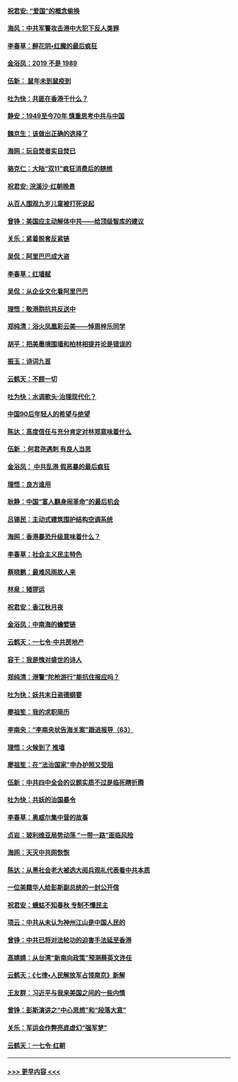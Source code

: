 #### [祝君安: “爱国”的概念偷换](../pages/nsc993/n11659706.md?t=11170311) 
#### [海风：中共军警攻击港中大犯下反人类罪](../pages/nsc993/n11659632.md?t=11170311) 
#### [李春草：醉花阴•红魔的最后疯狂](../pages/nsc993/n11659287.md?t=11170311) 
#### [金浴凤：2019 不是 1989](../pages/nsc993/n11657663.md?t=11170311) 
#### [伍新： 鼠年未到鼠疫到](../pages/nsc993/n11655098.md?t=11170311) 
#### [吐为快：共匪在香港干什么？](../pages/nsc993/n11654891.md?t=11170311) 
#### [静安：1949至今70年 慎重思考中共与中国](../pages/nsc993/n11651244.md?t=11170311) 
#### [魏京生：该做出正确的选择了](../pages/nsc993/n11653084.md?t=11170311) 
#### [海网：玩自焚者实自焚已](../pages/nsc993/n11652423.md?t=11170311) 
#### [骆克仁：大陆“双11”疯狂消费后的随想](../pages/nsc993/n11652305.md?t=11170311) 
#### [祝君安: 浣溪沙·红朝晚景](../pages/nsc993/n11652258.md?t=11170311) 
#### [从百人围观九岁儿童被打死说起](../pages/nsc993/n11651030.md?t=11170311) 
#### [曾铮：美国应主动解体中共——给顶级智库的建议](../pages/nsc993/n11649888.md?t=11170311) 
#### [关乐：紧着脱套反紧链](../pages/nsc993/n11649069.md?t=11170311) 
#### [吴侃：阿里巴巴成大盗](../pages/nsc993/n11645523.md?t=11170311) 
#### [李春草：红墙赋](../pages/nsc993/n11646389.md?t=11170311) 
#### [吴侃：从企业文化看阿里巴巴](../pages/nsc993/n11645476.md?t=11170311) 
#### [理悟：敬港胞抗共反送中](../pages/nsc993/n11645466.md?t=11170311) 
#### [郑纯清：浴火凤凰彩云美——悼周梓乐同学](../pages/nsc993/n11645155.md?t=11170311) 
#### [胡平：把美墨境围墙和柏林相提并论是错误的](../pages/nsc993/n11645134.md?t=11170311) 
#### [振玉：诗词九首](../pages/nsc993/n11644081.md?t=11170311) 
#### [云鹤天：不顾一切](../pages/nsc993/n11643508.md?t=11170311) 
#### [吐为快：水调歌头·治理现代化？](../pages/nsc993/n11643485.md?t=11170311) 
#### [中国90后年轻人的希望与绝望](../pages/nsc993/n11642317.md?t=11170311) 
#### [陈达：高度信任与充分肯定对林郑意味着什么](../pages/nsc993/n11641441.md?t=11170311) 
#### [伍新 ：何君尧遇刺 有良人当思](../pages/nsc993/n11641503.md?t=11170311) 
#### [金浴凤： 中共乱港  假恶暴的最后疯狂](../pages/nsc993/n11641495.md?t=11170311) 
#### [理悟：良方谁用](../pages/nsc993/n11641463.md?t=11170311) 
#### [耿静：中国“富人翻身闹革命”的最后机会](../pages/nsc993/n11640655.md?t=11170311) 
#### [吕锡民：主动式建筑围护结构空调系统](../pages/nsc993/n11640168.md?t=11170311) 
#### [海网：香港暴恐升级意味着什么？](../pages/nsc993/n11635904.md?t=11170311) 
#### [李春草：社会主义民主特色](../pages/nsc993/n11634657.md?t=11170311) 
#### [蔡晓鹏：最难风雨故人来](../pages/nsc993/n11633145.md?t=11170311) 
#### [林泉：猪猡运](../pages/nsc993/n11631469.md?t=11170311) 
#### [祝君安：香江秋月夜](../pages/nsc993/n11631440.md?t=11170311) 
#### [金浴凤：中南海的蟾嬖链](../pages/nsc993/n11631290.md?t=11170311) 
#### [云鹤天：一七令·中共房地产](../pages/nsc993/n11630084.md?t=11170311) 
#### [容干：我是愧对盛世的诗人](../pages/nsc993/n11630059.md?t=11170311) 
#### [郑纯清：港警“陀枪游行”能抗住报应吗？](../pages/nsc993/n11629999.md?t=11170311) 
#### [吐为快：妖共末日盗德纲要](../pages/nsc993/n11628610.md?t=11170311) 
#### [廖祖笙：我的求职简历](../pages/nsc993/n11628492.md?t=11170311) 
#### [李南央：“李南央状告海关案”跟进报导（63）](../pages/nsc993/n11627039.md?t=11170311) 
#### [理悟：火候到了 推墙](../pages/nsc993/n11626917.md?t=11170311) 
#### [廖祖笙：在“法治国家”申办护照又受阻](../pages/nsc993/n11626500.md?t=11170311) 
#### [伍新：中共四中全会的议题实质不过是临死瞎折腾](../pages/nsc993/n11621774.md?t=11170311) 
#### [吐为快：共妖的治国暴令](../pages/nsc993/n11621401.md?t=11170311) 
#### [李春草：奥威尔集中营的故事](../pages/nsc993/n11621373.md?t=11170311) 
#### [贞岩：玻利维亚局势动荡 “一带一路”面临风险](../pages/nsc993/n11619480.md?t=11170311) 
#### [海网：天灭中共网恢恢](../pages/nsc993/n11618261.md?t=11170311) 
#### [陈达：从黑社会老大被选大阅兵观礼代表看中共本质](../pages/nsc993/n11618229.md?t=11170311) 
#### [一位美籍华人给彭斯副总统的一封公开信](../pages/nsc993/n11616906.md?t=11170311) 
#### [祝君安：蟪蛄不知春秋  专制不懂民主](../pages/nsc993/n11616882.md?t=11170311) 
#### [项云：中共从未认为神州江山是中国人民的](../pages/nsc993/n11616763.md?t=11170311) 
#### [曾铮：中共已将对法轮功的迫害手法延至香港](../pages/nsc993/n11616561.md?t=11170311) 
#### [高婧婧：从台湾“新南向政策”预测蔡英文连任](../pages/nsc993/n11616518.md?t=11170311) 
#### [云鹤天：《七律▪人民解放军占领南京》新解](../pages/nsc993/n11616490.md?t=11170311) 
#### [王友群：习近平与我来美国之间的一些内情](../pages/nsc993/n11615052.md?t=11170311) 
#### [曾铮：彭斯演讲之“中心思想”和“段落大意”](../pages/nsc993/n11615020.md?t=11170311) 
#### [关乐：军运会作弊亮底虚幻“强军梦”](../pages/nsc993/n11615008.md?t=11170311) 
#### [云鹤天：一七令‧红朝](../pages/nsc993/n11615000.md?t=11170311) 

----
#### [ >>> 更早内容 <<< ](../indexes/nsc993-earlier.md)
